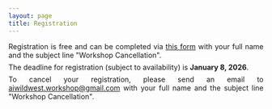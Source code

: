 ```yaml
---
layout: page
title: Registration
---
```

<div style="text-align:justify;padding:0;">
Registration is free and can be completed via <a href="https://docs.google.com/forms/d/e/1FAIpQLSfy9Ms3Lvb_UnB-eAdtpm4Ax5WOCXGROwO_8B43q_NMLz5Yxg/viewform?usp=header">this form</a>
with your full name and the subject line "Workshop Cancellation".
</div>
<div style="text-align:justify;margin-top:0.5em;padding:0;">
The deadline for registration (subject to availability) is <strong>January 8, 2026</strong>.
</div>
<div style="text-align:justify;margin-top:0.5em;padding:0;">
To cancel your registration, please send an email to <a href="mailto:aiwildwest.workshop@gmail.com">aiwildwest.workshop@gmail.com</a>
with your full name and the subject line "Workshop Cancellation".
</div>














